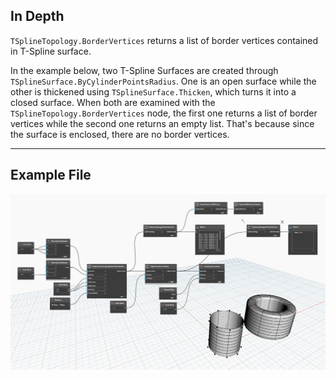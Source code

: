 ## In Depth
`TSplineTopology.BorderVertices` returns a list of border vertices contained in T-Spline surface.

In the example below, two T-Spline Surfaces are created through `TSplineSurface.ByCylinderPointsRadius`. One is an open surface while the other is thickened using `TSplineSurface.Thicken`, which turns it into a closed surface. When both are examined with the `TSplineTopology.BorderVertices` node, the first one returns a list of border vertices while the second one returns an empty list. That's because since the surface is enclosed, there are no border vertices.
___
## Example File

![TSplineTopology.BorderVertices](./Autodesk.DesignScript.Geometry.TSpline.TSplineTopology.BorderVertices_img.jpg)